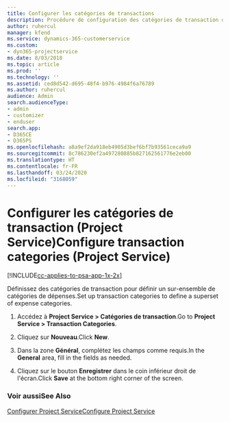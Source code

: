 ```yaml
---
title: Configurer les catégories de transactions
description: Procédure de configuration des catégories de transaction dans Project Service
author: ruhercul
manager: kfend
ms.service: dynamics-365-customerservice
ms.custom:
- dyn365-projectservice
ms.date: 8/03/2018
ms.topic: article
ms.prod: ''
ms.technology: ''
ms.assetid: ced8d542-d695-48f4-b976-4984f6a76789
ms.author: ruhercul
audience: Admin
search.audienceType:
- admin
- customizer
- enduser
search.app:
- D365CE
- D365PS
ms.openlocfilehash: a8a9ef2da918eb4905d3bef6bf7b93561ceca9a9
ms.sourcegitcommit: 8c786230ef2a497280885b827162561776e2eb00
ms.translationtype: HT
ms.contentlocale: fr-FR
ms.lasthandoff: 03/24/2020
ms.locfileid: "3168059"
---
```

# <a name="configure-transaction-categories-project-service"></a><span data-ttu-id="feaff-103">Configurer les catégories de transaction (Project Service)</span><span class="sxs-lookup"><span data-stu-id="feaff-103">Configure transaction categories (Project Service)</span></span>

[!INCLUDE[cc-applies-to-psa-app-1x-2x](../includes/cc-applies-to-psa-app-1x-2x.md)]

<span data-ttu-id="feaff-104">Définissez des catégories de transaction pour définir un sur-ensemble de catégories de dépenses.</span><span class="sxs-lookup"><span data-stu-id="feaff-104">Set up transaction categories to define a superset of expense categories.</span></span>  
  
1.  <span data-ttu-id="feaff-105">Accédez à **Project Service > Catégories de transaction**.</span><span class="sxs-lookup"><span data-stu-id="feaff-105">Go to **Project Service > Transaction Categories**.</span></span>  
  
2.  <span data-ttu-id="feaff-106">Cliquez sur **Nouveau**.</span><span class="sxs-lookup"><span data-stu-id="feaff-106">Click **New**.</span></span>  
  
3.  <span data-ttu-id="feaff-107">Dans la zone **Général**, complétez les champs comme requis.</span><span class="sxs-lookup"><span data-stu-id="feaff-107">In the **General** area, fill in the fields as needed.</span></span>  
  
4.  <span data-ttu-id="feaff-108">Cliquez sur le bouton **Enregistrer** dans le coin inférieur droit de l'écran.</span><span class="sxs-lookup"><span data-stu-id="feaff-108">Click **Save** at the bottom right corner of the screen.</span></span>  
  
### <a name="see-also"></a><span data-ttu-id="feaff-109">Voir aussi</span><span class="sxs-lookup"><span data-stu-id="feaff-109">See Also</span></span>  
 [<span data-ttu-id="feaff-110">Configurer Project Service</span><span class="sxs-lookup"><span data-stu-id="feaff-110">Configure Project Service</span></span>](../project-service/configure.md)
